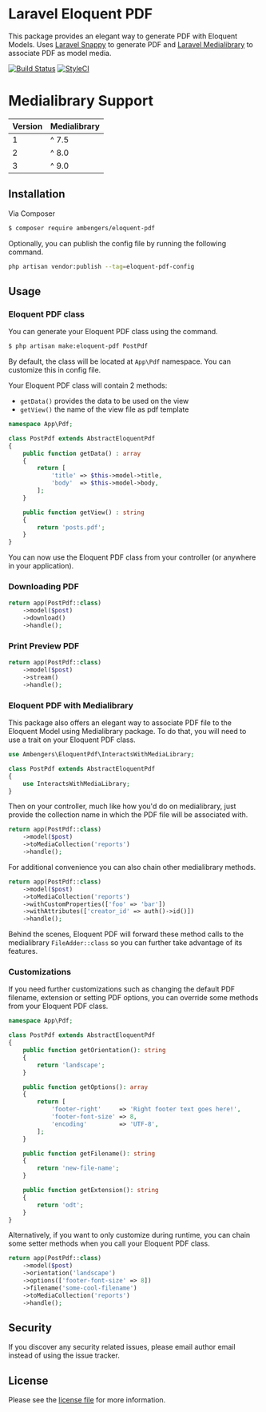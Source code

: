 # Laravel Eloquent PDF
This package provides an elegant way to generate PDF with Eloquent Models.
Uses [Laravel Snappy](https://github.com/barryvdh/laravel-snappy) to generate PDF and [Laravel Medialibrary](https://github.com/spatie/laravel-medialibrary) to associate PDF as model media.

[![Build Status](https://travis-ci.org/ambengers/eloquent-pdf.svg?branch=master)](https://travis-ci.org/ambengers/eloquent-pdf)
[![StyleCI](https://github.styleci.io/repos/316454658/shield?branch=master)](https://github.styleci.io/repos/316454658?branch=master)

# Medialibrary Support

| Version  | Medialibrary |
|:---------|:-------------|
| 1        |^ 7.5         |
| 2        |^ 8.0         |
| 3        |^ 9.0         |

## Installation

Via Composer

``` bash
$ composer require ambengers/eloquent-pdf
```

Optionally, you can publish the config file by running the following command.
``` bash
php artisan vendor:publish --tag=eloquent-pdf-config
```

## Usage

### Eloquent PDF class

You can generate your Eloquent PDF class using the command.
``` bash
$ php artisan make:eloquent-pdf PostPdf
```
By default, the class will be located at `App\Pdf` namespace. You can customize this in config file.

Your Eloquent PDF class will contain 2 methods:
 - `getData()` provides the data to be used on the view
 - `getView()` the name of the view file as pdf template

``` php
namespace App\Pdf;

class PostPdf extends AbstractEloquentPdf
{
    public function getData() : array
    {
        return [
            'title' => $this->model->title,
            'body'  => $this->model->body,
        ];
    }

    public function getView() : string
    {
        return 'posts.pdf';
    }
}
```

You can now use the Eloquent PDF class from your controller (or anywhere in your application).

### Downloading PDF

``` php
return app(PostPdf::class)
    ->model($post)
    ->download()
    ->handle();
```

### Print Preview PDF

``` php
return app(PostPdf::class)
    ->model($post)
    ->stream()
    ->handle();
```

### Eloquent PDF with Medialibrary

This package also offers an elegant way to associate PDF file to the Eloquent Model using Medialibrary package.
To do that, you will need to use a trait on your Eloquent PDF class.

``` php
use Ambengers\EloquentPdf\InteractsWithMediaLibrary;

class PostPdf extends AbstractEloquentPdf
{
    use InteractsWithMediaLibrary;
}
```

Then on your controller, much like how you'd do on medialibrary, just provide the collection name in which the PDF file will be associated with.

``` php
return app(PostPdf::class)
    ->model($post)
    ->toMediaCollection('reports')
    ->handle();
```

For additional convenience you can also chain other medialibrary methods.

``` php
return app(PostPdf::class)
    ->model($post)
    ->toMediaCollection('reports')
    ->withCustomProperties(['foo' => 'bar'])
    ->withAttributes(['creator_id' => auth()->id()])
    ->handle();
```

Behind the scenes, Eloquent PDF will forward these method calls to the medialibrary `FileAdder::class` so you can further take advantage of its features.

### Customizations

If you need further customizations such as changing the default PDF filename, extension or setting PDF options,
you can override some methods from your Eloquent PDF class.

``` php
namespace App\Pdf;

class PostPdf extends AbstractEloquentPdf
{
    public function getOrientation(): string
    {
        return 'landscape';
    }

    public function getOptions(): array
    {
        return [
            'footer-right'     => 'Right footer text goes here!',
            'footer-font-size' => 8,
            'encoding'         => 'UTF-8',
        ];
    }

    public function getFilename(): string
    {
        return 'new-file-name';
    }

    public function getExtension(): string
    {
        return 'odt';
    }
}
```

Alternatively, if you want to only customize during runtime, you can chain some setter methods when you call your Eloquent PDF class.

``` php
return app(PostPdf::class)
    ->model($post)
    ->orientation('landscape')
    ->options(['footer-font-size' => 8])
    ->filename('some-cool-filename')
    ->toMediaCollection('reports')
    ->handle();
```

## Security

If you discover any security related issues, please email author email instead of using the issue tracker.

## License

Please see the [license file](license.md) for more information.
